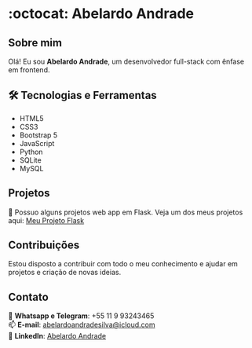 # :octocat: Abelardo Andrade

## Sobre mim
Olá! Eu sou **Abelardo Andrade**, um desenvolvedor full-stack com ênfase em frontend.

## 🛠️ Tecnologias e Ferramentas
- HTML5
- CSS3
- Bootstrap 5
- JavaScript
- Python
- SQLite
- MySQL

## Projetos
🔑 Possuo alguns projetos web app em Flask. Veja um dos meus projetos aqui: [Meu Projeto Flask](https://abelardoandradesilva.pythonanywhere.com)

## Contribuições
Estou disposto a contribuir com todo o meu conhecimento e ajudar em projetos e criação de novas ideias.

## Contato
📱 **Whatsapp e Telegram**: +55 11 9 93243465  
📫 **E-mail**: [abelardoandradesilva@icloud.com](mailto:abelardoandradesilva@icloud.com)  
🔗 **LinkedIn**: [Abelardo Andrade](https://www.linkedin.com/in/abelardo-andrade/)

